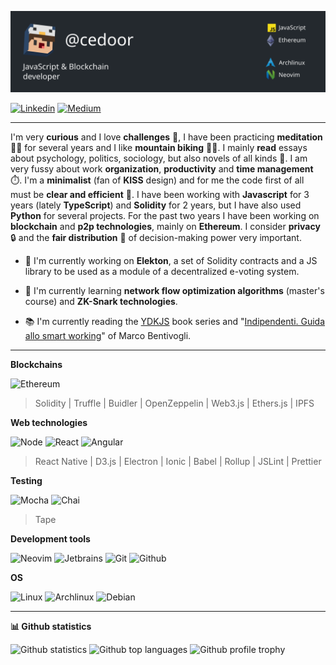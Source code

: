 ![Header](https://raw.githubusercontent.com/cedoor/cedoor/main/assets/header.svg?token=ACXGAP33DLPSX7XB53JBB3S7TVGH4 "Header")

[![Linkedin](https://www.vectorlogo.zone/logos/linkedin/linkedin-ar21.svg)](https://linkedin.com/in/cedoor)
[![Medium](https://www.vectorlogo.zone/logos/medium/medium-ar21.svg)](https://medium.com/@cedoor_)

---

I'm very **curious** and I love **challenges** 🎯, I have been practicing **meditation** 🧘‍♂️ for several years and I like **mountain biking** 🚵‍♂️. I mainly **read** essays about psychology, politics, sociology, but also novels of all kinds 📖. I am very fussy about work **organization**, **productivity** and **time management** ⏱️. I'm a **minimalist** (fan of **KISS** design) and for me the code first of all must be **clear and efficient** 🚀. I have been working with **Javascript** for 3 years (lately **TypeScript**) and **Solidity** for 2 years, but I have also used **Python** for several projects. For the past two years I have been working on **blockchain** and **p2p technologies**, mainly on **Ethereum**. I consider **privacy** 🔒 and the **fair distribution** 🤝 of decision-making power very important.

- 🔭 I'm currently working on **Elekton**, a set of Solidity contracts and a JS library to be used as a module of a decentralized e-voting system.

- 🌱 I'm currently learning **network flow optimization algorithms** (master's course) and **ZK-Snark technologies**.

- 📚 I'm currently reading the [YDKJS](https://github.com/getify/You-Dont-Know-JS) book series and "[Indipendenti. Guida allo smart working](https://www.ibs.it/indipendenti-guida-allo-smart-working-libro-marco-bentivogli/e/9788849863949)" of Marco Bentivogli.

---

**Blockchains**

![Ethereum](https://www.vectorlogo.zone/logos/ethereum/ethereum-ar21.svg)

> Solidity | Truffle | Buidler | OpenZeppelin | Web3.js | Ethers.js | IPFS

**Web technologies**

![Node](https://www.vectorlogo.zone/logos/nodejs/nodejs-ar21.svg)
![React](https://www.vectorlogo.zone/logos/reactjs/reactjs-ar21.svg)
![Angular](https://www.vectorlogo.zone/logos/angular/angular-ar21.svg)

> React Native | D3.js | Electron | Ionic | Babel | Rollup | JSLint | Prettier

**Testing**

![Mocha](https://www.vectorlogo.zone/logos/mochajs/mochajs-ar21.svg)
![Chai](https://www.vectorlogo.zone/logos/chaijs/chaijs-ar21.svg)

> Tape

**Development tools**

![Neovim](https://www.vectorlogo.zone/logos/neovimio/neovimio-ar21.svg)
![Jetbrains](https://www.vectorlogo.zone/logos/jetbrains/jetbrains-ar21.svg)
![Git](https://www.vectorlogo.zone/logos/git-scm/git-scm-ar21.svg)
![Github](https://www.vectorlogo.zone/logos/github/github-ar21.svg)

**OS**

![Linux](https://www.vectorlogo.zone/logos/linux/linux-ar21.svg)
![Archlinux](https://www.vectorlogo.zone/logos/archlinux/archlinux-ar21.svg)
![Debian](https://www.vectorlogo.zone/logos/debian/debian-ar21.svg)

---

**📊 Github statistics**

![Github statistics](https://github-readme-stats.vercel.app/api?username=cedoor&include_all_commits=true&count_private=true&hide_title=true&hide_border=true&show_icons=true&theme=graywhite)
![Github top languages](https://github-readme-stats.vercel.app/api/top-langs?username=cedoor&locale=en&layout=compact&hide_border=true&theme=graywhite)
![Github profile trophy](https://github-profile-trophy.vercel.app/?username=cedoor&margin-w=15&rank=SSS,SS,S,AAA,AA,A,B&theme=flat)
